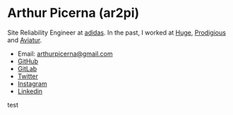 # Arthur Picerna (ar2pi)

Site Reliability Engineer at [adidas](https://www.adidas.com/). In the past, I worked at [Huge](https://www.hugeinc.com/), [Prodigious](https://www.prodigious.com/) and [Aviatur](https://www.aviatur.com/).

- Email: [arthurpicerna@gmail.com](mailto:arthurpicerna@gmail.com)
- [GitHub](https://github.com/ar2pi)
- [GitLab](https://gitlab.com/ar2pi)
- [Twitter](https://twitter.com/ar2pi) 
- [Instagram](https://www.instagram.com/a_r2pi/) 
- [Linkedin](https://www.linkedin.com/in/arthurpicerna/) 

test